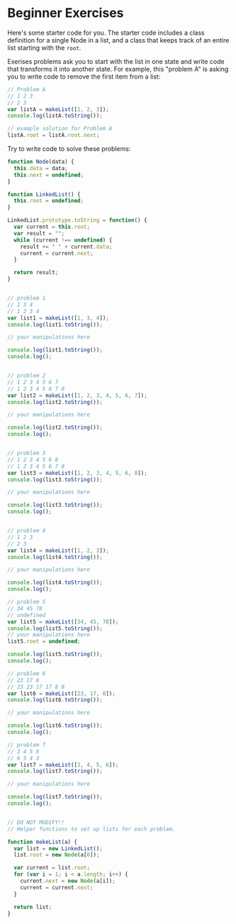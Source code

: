 # Beginner Exercises

Here's some starter code for you. The starter code includes a class definition for a single Node in a list, and a class that keeps track of an entire list starting with the `root`.

Exerises problems ask you to start with the list in one state and write code that transforms it into another state. For example, this "problem A" is asking you to write code to remove the first item from a list:

```javascript
// Problem A
// 1 2 3
// 2 3
var listA = makeList([1, 2, 3]);
console.log(listA.toString());
```

```javascript
// example solution for Problem A
listA.root = listA.root.next;
```

Try to write code to solve these problems:

```javascript
function Node(data) {
  this.data = data;
  this.next = undefined;
}

function LinkedList() {
  this.root = undefined;
}

LinkedList.prototype.toString = function() {
  var current = this.root;
  var result = "";
  while (current !== undefined) {
    result += " " + current.data;
    current = current.next;
  }

  return result;
}


// problem 1
// 1 3 4
// 1 2 3 4
var list1 = makeList([1, 3, 4]);
console.log(list1.toString());

// your manipulations here

console.log(list1.toString());
console.log();


// problem 2
// 1 2 3 4 5 6 7
// 1 2 3 4 5 6 7 8
var list2 = makeList([1, 2, 3, 4, 5, 6, 7]);
console.log(list2.toString());

// your manipulations here

console.log(list2.toString());
console.log();


// problem 3
// 1 2 3 4 5 6 8
// 1 2 3 4 5 6 7 8
var list3 = makeList([1, 2, 3, 4, 5, 6, 8]);
console.log(list3.toString());

// your manipulations here

console.log(list3.toString());
console.log();


// problem 4
// 1 2 3
// 2 3
var list4 = makeList([1, 2, 3]);
console.log(list4.toString());

// your manipulations here

console.log(list4.toString());
console.log();

// problem 5
// 34 45 78
// undefined
var list5 = makeList([34, 45, 78]);
console.log(list5.toString());
// your manipulations here
list5.root = undefined;

console.log(list5.toString());
console.log();

// problem 6
// 23 17 8
// 23 23 17 17 8 8
var list6 = makeList([23, 17, 8]);
console.log(list6.toString());

// your manipulations here

console.log(list6.toString());
console.log();

// problem 7
// 3 4 5 6
// 6 5 4 3
var list7 = makeList([3, 4, 5, 6]);
console.log(list7.toString());

// your manipulations here

console.log(list7.toString());
console.log();


// DO NOT MODIFY!!
// Helper functions to set up lists for each problem.

function makeList(a) {
  var list = new LinkedList();
  list.root = new Node(a[0]);

  var current = list.root;
  for (var i = 1; i < a.length; i++) {
    current.next = new Node(a[i]);
    current = current.next;
  }

  return list;
}
```

